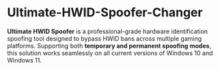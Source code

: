 # Ultimate-HWID-Spoofer-Changer
**Ultimate HWID Spoofer** is a professional-grade hardware identification spoofing tool designed to bypass HWID bans across multiple gaming platforms. Supporting both **temporary and permanent spoofing modes**, this solution works seamlessly on all current versions of Windows 10 and Windows 11.
